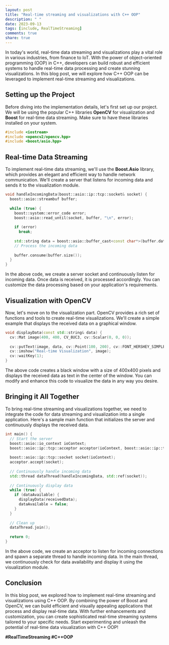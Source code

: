 ```yaml
---
layout: post
title: "Real-time streaming and visualizations with C++ OOP"
description: " "
date: 2023-09-13
tags: [include, RealTimeStreaming]
comments: true
share: true
---
```


In today's world, real-time data streaming and visualizations play a vital role in various industries, from finance to IoT. With the power of object-oriented programming (OOP) in C++, developers can build robust and efficient systems to handle real-time data processing and create stunning visualizations. In this blog post, we will explore how C++ OOP can be leveraged to implement real-time streaming and visualizations.

## Setting up the Project

Before diving into the implementation details, let's first set up our project. We will be using the popular C++ libraries **OpenCV** for visualization and **Boost** for real-time data streaming. Make sure to have these libraries installed on your system.

```cpp
#include <iostream>
#include <opencv2/opencv.hpp>
#include <boost/asio.hpp>
```

## Real-time Data Streaming

To implement real-time data streaming, we'll use the **Boost.Asio** library, which provides an elegant and efficient way to handle network communication. We'll create a server that listens for incoming data and sends it to the visualization module.

```cpp
void handleIncomingData(boost::asio::ip::tcp::socket& socket) {
  boost::asio::streambuf buffer;
  
  while (true) {
    boost::system::error_code error;
    boost::asio::read_until(socket, buffer, "\n", error);
    
    if (error)
      break;
      
    std::string data = boost::asio::buffer_cast<const char*>(buffer.data());
    // Process the incoming data
      
    buffer.consume(buffer.size());
  }
}
```

In the above code, we create a server socket and continuously listen for incoming data. Once data is received, it is processed accordingly. You can customize the data processing based on your application's requirements.

## Visualization with OpenCV

Now, let's move on to the visualization part. OpenCV provides a rich set of functions and tools to create real-time visualizations. We'll create a simple example that displays the received data on a graphical window.

```cpp
void displayData(const std::string& data) {
  cv::Mat image(400, 400, CV_8UC3, cv::Scalar(0, 0, 0));
  
  cv::putText(image, data, cv::Point(100, 200), cv::FONT_HERSHEY_SIMPLEX, 1, cv::Scalar(255, 255, 255), 2);
  cv::imshow("Real-time Visualization", image);
  cv::waitKey(1);
}
```

The above code creates a black window with a size of 400x400 pixels and displays the received data as text in the center of the window. You can modify and enhance this code to visualize the data in any way you desire.

## Bringing it All Together

To bring real-time streaming and visualizations together, we need to integrate the code for data streaming and visualization into a single application. Here's a sample main function that initializes the server and continuously displays the received data.

```cpp
int main() {
  // Start the server 
  boost::asio::io_context ioContext;
  boost::asio::ip::tcp::acceptor acceptor(ioContext, boost::asio::ip::tcp::endpoint(boost::asio::ip::tcp::v4(), 9999));
  
  boost::asio::ip::tcp::socket socket(ioContext);
  acceptor.accept(socket);
  
  // Continuously handle incoming data
  std::thread dataThread(handleIncomingData, std::ref(socket));
  
  // Continuously display data
  while (true) {
    if (dataAvailable) {
      displayData(receivedData);
      dataAvailable = false;
    }
  }
  
  // Clean up
  dataThread.join();
  
  return 0;
}
```

In the above code, we create an acceptor to listen for incoming connections and spawn a separate thread to handle incoming data. In the main thread, we continuously check for data availability and display it using the visualization module.

## Conclusion

In this blog post, we explored how to implement real-time streaming and visualizations using C++ OOP. By combining the power of Boost and OpenCV, we can build efficient and visually appealing applications that process and display real-time data. With further enhancements and customization, you can create sophisticated real-time streaming systems tailored to your specific needs. Start experimenting and unleash the potential of real-time data visualization with C++ OOP!

**#RealTimeStreaming #C++OOP**